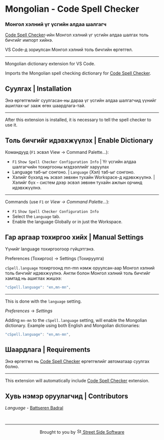 # Mongolian - Code Spell Checker
### Монгол хэлний үг үсгийн алдаа шалгагч

[Code Spell Checker](https://marketplace.visualstudio.com/items?itemName=streetsidesoftware.code-spell-checker)-ийн Монгол хэлний үг үсгийн алдаа шалгах толь бичгийг импорт хийнэ.

VS Code-д зориулсан Монгол хэлний толь бичгийн өргөтгөл.

--------------

Mongolian dictionary extension for VS Code.

Imports the Mongolian spell checking dictionary for [Code Spell Checker](https://marketplace.visualstudio.com/items?itemName=streetsidesoftware.code-spell-checker).


## Суулгах | Installation

Энэ өргөтгөлийг суулгасан-ны дараа үг үсгийн алдаа шалгагчид үүнийг ашиглах-ыг зааж өгөх шаардлага-тай.

---------------

After this extension is installed, it is necessary to tell the spell checker to use it.

## Толь бичгийг идэвхжүүлэх | Enable Dictionary

Командууд (`F1` эсвэл View -> Command Palette...):
- `F1` `Show Spell Checker Configuration Info` | Үг үсгийн алдаа шалгагчийн тохиргооны мэдээллийг харуулах
- Language таб-ыг сонгоно. | `Language` (Хэл) таб-ыг сонгоно.
- Хэлийг бүхэлд нь эсвэл зөвхөн тухайн Workspace-д идэвхжүүлнэ. | Хэлийг бүх - систем дээр эсвэл зөвхөн тухайн ажлын орчинд идэвхжүүлнэ.

---------------

Commands (use `F1` or _View -> Command Palette..._):

- `F1` `Show Spell Checker Configuration Info`
- Select the `Language` tab.
- Enable the language Globally or in just the Workspace.

## Гар аргаар тохиргоо хийх | Manual Settings

Үүнийг language тохиргоогоор гүйцэтгэнэ.

Preferences (Тохиргоо) -> Settings (Тохируулга)

`cSpell.language` тохиргоонд mn-mn нэмж оруулсан-аар Монгол хэлний толь бичгийг идэвхжүүлнэ.
Англи болон Монгол хэлний толь бичгийг хамтад нь ашиглах жишээ:
```javascript
"cSpell.language": "en,mn-mn",
```

---------------

This is done with the `language` setting.

_Preferences_ -> _Settings_

Adding `mn-mn` to the `cSpell.language` setting, will enable the Mongolian dictionary.
Example using both English and Mongolian dictionaries:

```javascript
"cSpell.language": "en,mn-mn",
```

## Шаардлага | Requirements

Энэ өргөтгөл нь [Code Spell Checker](https://marketplace.visualstudio.com/items?itemName=streetsidesoftware.code-spell-checker) өргөтгөлийг автоматаар суулгах болно.

---------------

This extension will automatically include [Code Spell Checker](https://marketplace.visualstudio.com/items?itemName=streetsidesoftware.code-spell-checker) extension.

## Хувь нэмэр оруулагчид | Contributors

_Language_ - [Battseren Badral](https://github.com/btseee)

<!--- @@inject: ../../static/footer.md --->

<br/>

---

<p align="center">
Brought to you by <a href="https://streetsidesoftware.com" title="Street Side Software">
<img width="16" alt="Street Side Software Logo" src="https://i.imgur.com/CyduuVY.png" /> Street Side Software
</a>
</p>

<!--- @@inject-end: ../../static/footer.md --->

<!---
cspell:words Battseren Badral
--->
